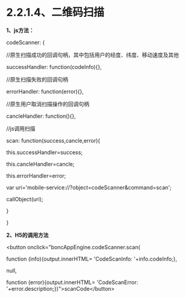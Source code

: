 # **2.2.1.4、二维码扫描**

**1、js方法：**

codeScanner: {

 //原生扫描成功的回调句柄，其中包括用户的经度、纬度、移动速度及其他

successHandler: function\(codeInfo\){},

 //原生扫描失败的回调句柄

errorHandler: function\(error\){},

 //原生用户取消扫描操作的回调句柄

cancleHandler: function\(\){},

 //js调用扫描

scan: function\(success,cancle,error\){

this.successHandler=success;

this.cancleHandler=cancle;

this.errorHandler=error;

var uri='mobile-service://?object=codeScanner&command=scan';

 callObject\(uri\);

}

}

**2、H5的调用方法**

&lt;button onclick="boncAppEngine.codeScanner.scan\(

 function \(info\){output.innerHTML= 'CodeScanInfo: '+info.codeInfo;},

 null,

 function \(error\){output.innerHTML= 'CodeScanError: '+error.description;}\)"&gt;scanCode&lt;/button&gt;

